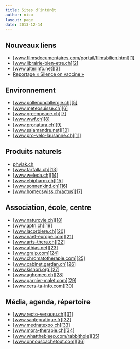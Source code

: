 ```yaml
---
title: Sites d’intérêt
author: nico
layout: page
date: 2013-12-14
---
```


## Nouveaux liens

  * [www.filmsdocumentaires.com/portail/filmsbilien.html][1]
  * [www.librairie-bien-etre.ch][2]
  * [www.alterinfo.net][3]
  * [Reportage « Silence on vaccine »][4]

## Environnement

  * [www.pollenundallergie.ch][5]
  * [www.meteosuisse.ch][6]
  * [www.greenpeace.ch][7]
  * [www.wwf.ch][8]
  * [www.pronatura.ch][9]
  * [www.salamandre.net][10]
  * [www.pro-velo-lausanne.ch][11]

## Produits naturels

  * [phylak.ch][12]
  * [www.farfalla.ch][13]
  * [www.weleda.ch][14]
  * [www.ebipharm.ch][15]
  * [www.sonnenkind.ch][16]
  * [www.homeoswiss.ch/actus][17]

## Association, école, centre

  * [www.naturovie.ch][18]
  * [www.aptn.ch][19]
  * [www.lacorbiere.ch][20]
  * [www.naet-europe.com][21]
  * [www.arts-thera.ch][22]
  * [www.athias.net][23]
  * [www.graip.com][24]
  * [www.chromatotherapie.com][25]
  * [www.cabinet.gardan.ch][26]
  * [www.kishori.org][27]
  * [www.aghomeo.ch][28]
  * [www.garnier-malet.com][29]
  * [www.cers-ta-info.com][30]

## Média, agenda, répertoire

  * [www.recto-verseau.ch][31]
  * [www.santepratique.fr][32]
  * [www.mednatexpo.ch][33]
  * [www.mora-therapie.ch][34]
  * [www.whatthebleep.com/rabbithole][35]
  * [www.onnouscachetout.com][36]

 [1]: http://www.filmsdocumentaires.com/portail/filmsbilien.html
 [2]: http://www.librairie-bien-etre.ch/
 [3]: http://www.alterinfo.net/
 [4]: http://www.alternativesante.com/capsulesante/videos/videos.asp?NoSouscategorieCapsules=7&NoCapsules=593
 [5]: http://www.pollenundallergie.ch/
 [6]: http://www.meteosuisse.ch/
 [7]: http://www.greenpeace.ch/fr/
 [8]: http://www.wwf.ch/fr/
 [9]: http://www.pronatura.ch/
 [10]: http://www.salamandre.net/
 [11]: http://www.pro-velo-lausanne.ch/
 [12]: http://www.phylak.ch/index.php?lang=fr
 [13]: http://www.farfalla.ch/4dcgi/ProdListe/?Language=FR&WWWSesValKey20090813065656098303151?
 [14]: http://www.weleda.ch/fr/home/
 [15]: http://www.ebipharm.ch/
 [16]: http://www.sonnenkind.ch/
 [17]: http://www.homeoswiss.ch/actus
 [18]: http://www.naturovie.ch/
 [19]: http://www.aptn.ch/
 [20]: http://www.lacorbiere.ch/
 [21]: http://www.naet-europe.com/
 [22]: http://www.arts-thera.ch/
 [23]: http://www.athias.net/
 [24]: http://www.graip.com/
 [25]: http://www.chromatotherapie.com/
 [26]: http://www.cabinet.gardan.ch/
 [27]: http://www.kishori.org/
 [28]: http://www.aghomeo.ch/
 [29]: http://www.garnier-malet.com/
 [30]: http://www.cers-ta-info.com/
 [31]: http://www.recto-verseau.ch/
 [32]: http://www.santepratique.fr/
 [33]: http://www.mednatexpo.ch/
 [34]: http://www.mora-therapie.ch/index_f.htm
 [35]: http://www.whatthebleep.com/rabbithole/
 [36]: http://www.onnouscachetout.com/
